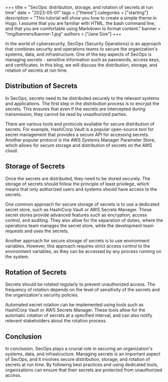 +++
title = "SecOps: distribution, storage, and rotation of secrets at run time"
date = "2023-05-01"
tags = ["theme"]
categories = ["starting"]
description = "This tutorial will show you how to create a simple theme in Hugo. I assume that you are familiar with HTML, the bash command line, and that you are comfortable using Markdown to format content."
banner = "img/banners/banner-1.jpg"
authors = ["Jane Doe"]
+++

In the world of cybersecurity, SecOps (Security Operations) is an approach that combines security and operations teams to secure the organization's systems, data, and infrastructure. One of the key aspects of SecOps is managing secrets - sensitive information such as passwords, access keys, and certificates. In this blog, we will discuss the distribution, storage, and rotation of secrets at run time.

## Distribution of Secrets

In SecOps, secrets need to be distributed securely to the relevant systems and applications. The first step in the distribution process is to encrypt the secrets. This ensures that even if the secrets are intercepted during transmission, they cannot be read by unauthorized parties.

There are various tools and protocols available for secure distribution of secrets. For example, HashiCorp Vault is a popular open-source tool for secret management that provides a secure API for accessing secrets. Another popular protocol is the AWS Systems Manager Parameter Store, which allows for secure storage and distribution of secrets on the AWS cloud.

## Storage of Secrets

Once the secrets are distributed, they need to be stored securely. The storage of secrets should follow the principle of least privilege, which means that only authorized users and systems should have access to the secrets.

One common approach for secure storage of secrets is to use a dedicated secret store, such as HashiCorp Vault or AWS Secrets Manager. These secret stores provide advanced features such as encryption, access control, and auditing. They also allow for the separation of duties, where the operations team manages the secret store, while the development team requests and uses the secrets.

Another approach for secure storage of secrets is to use environment variables. However, this approach requires strict access control to the environment variables, as they can be accessed by any process running on the system.

## Rotation of Secrets

Secrets should be rotated regularly to prevent unauthorized access. The frequency of rotation depends on the level of sensitivity of the secrets and the organization's security policies.

Automated secret rotation can be implemented using tools such as HashiCorp Vault or AWS Secrets Manager. These tools allow for the automatic rotation of secrets at a specified interval, and can also notify relevant stakeholders about the rotation process.

## Conclusion

In conclusion, SecOps plays a crucial role in securing an organization's systems, data, and infrastructure. Managing secrets is an important aspect of SecOps, and it involves secure distribution, storage, and rotation of secrets at run time. By following best practices and using dedicated tools, organizations can ensure that their secrets are protected from unauthorized access.
